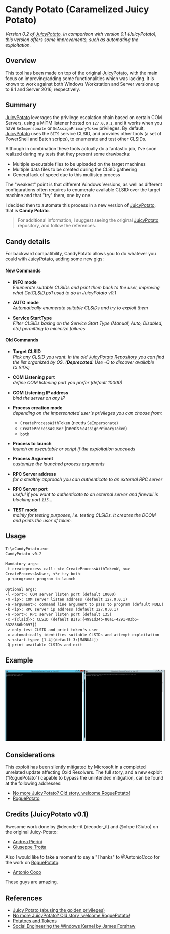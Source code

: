 # Candy Potato (Caramelized Juicy Potato)
*Version 0.2 of [JuicyPotato][1]. In comparison with version 0.1 (JuicyPotato), this version offers some improvements, such as automating the exploitation.*

## Overview

This tool has been made on top of the original [JuicyPotato][1], with the main focus on improving/adding some functionalities which was lacking. 
It is known to work against both Windows Workstation and Server versions up to 8.1 and Server 2016, respectively. 

## Summary
[JuicyPotato][1] leverages the privilege escalation chain based on certain COM Servers, using a MiTM listener hosted on `127.0.0.1`, and it works when you have `SeImpersonate` or `SeAssignPrimaryToken` privileges. 
By default, [JuicyPotato][1] uses the `BITS` service CLSID, and provides other tools (a set of PowerShell and Batch scripts), to enumerate and test other CLSIDs. 

Although in combination these tools actually do a fantastic job, I've soon realized during my tests that they present some drawbacks:

* Multiple executable files to be uploaded on the target machines
* Multiple data files to be created during the CLSID gathering
* General lack of speed due to this multistep process

The "weakest" point is that different Windows Versions, as well as different configurations often requires to enumerate available CLSID over the target machine and that "try" them, one by one.

I decided then to automate this process in a new version of [JuicyPotato][1], that is **Candy Potato**.

> For additional information, I suggest seeing the original [JuicyPotato][1] repository, and follow the references.

## Candy details

For backward compatibility, CandyPotato allows you to do whatever you could with [JuicyPotato][1], adding some new gigs:

#### New Commands

+ **INFO mode**<br>
_Enumerate suitable CLSIDs and print them back to the user, improving what GetCLSID.ps1 used to do in JuicyPotato v0.1_

+ **AUTO mode**<br>
_Automatically enumerate suitable CLSIDs and try to exploit them_

+ **Service StartType**<br>
_Filter CLSIDs basing on the Service Start Type (Manual, Auto, Disabled, etc) permitting to minimize failures_

#### Old Commands

+ **Target CLSID**<br>
_Pick any CLSID you want. In the old [JuicyPotato Repository](CLSID/README.md) you can find the list organized by OS. (**Deprecated**: Use -Q to discover available CLSIDs)_

+ **COM Listening port**<br>
_define COM listening port you prefer (default 10000)_

+ **COM Listening IP address**<br>
_bind the server on any IP_

+ **Process creation mode**
<br>_depending on the impersonated user's privileges you can choose from:_  
    - `CreateProcessWithToken` (needs `SeImpersonate`)
    - `CreateProcessAsUser` (needs `SeAssignPrimaryToken`)
    - `both`

+ **Process to launch**<br>
_launch an executable or script if the exploitation succeeds_

+ **Process Argument**<br>
_customize the launched process arguments_

+ **RPC Server address**<br>
_for a stealthy approach you can authenticate to an external RPC server_

+ **RPC Server port**<br>
_useful if you want to authenticate to an external server and firewall is blocking port `135`..._

+ **TEST mode**<br>
_mainly for testing purposes, i.e. testing CLSIDs. It creates the DCOM and prints the user of token._

## Usage

```
T:\>CandyPotato.exe
CandyPotato v0.2

Mandatory args:
-t createprocess call: <t> CreateProcessWithTokenW, <u> CreateProcessAsUser, <*> try both
-p <program>: program to launch

Optional args:
-l <port>: COM server listen port (default 10000)
-m <ip>: COM server listen address (default 127.0.0.1)
-a <argument>: command line argument to pass to program (default NULL)
-k <ip>: RPC server ip address (default 127.0.0.1)
-n <port>: RPC server listen port (default 135)
-c <{clsid}>: CLSID (default BITS:{4991d34b-80a1-4291-83b6-3328366b9097})
-z only test CLSID and print token's user
-x automatically identifies suitable CLSIDs and attempt exploitation
-s <start-type> [1-4](default 3:[MANUAL])
-Q print available CLSIDs and exit
```

## Example
![](assets/poc.gif)

## Considerations

This exploit has been silently mitigated by Microsoft in a completed unrelated update affecting Oxid Resolvers. The full story, and a new exploit ("RoguePotato") capable to bypass the unintended mitigation, can be found at the following addresses:

* [No more JuicyPotato? Old story, welcome RoguePotato!][3]
* [RoguePotato][2]
 
## Credits (JuicyPotato v0.1)

Awesome work done by @decoder-it (decoder_it) and @ohpe (Giutro) on the original Juicy-Potato:
- [Andrea Pierini](https://twitter.com/decoder_it)
- [Giuseppe Trotta](https://twitter.com/Giutro)

Also I would like to take a moment to say a "Thanks" to @AntonioCoco for the work on [RoguePotato][2]: 
- [Antonio Coco](https://twitter.com/splinter_code)

These guys are amazing.

## References

* [Juicy Potato (abusing the golden privileges)][1]
* [No more JuicyPotato? Old story, welcome RoguePotato!][3]
* [Potatoes and Tokens](https://decoder.cloud/2018/01/13/potato-and-tokens/)
* [Social Engineering the Windows Kernel by James Forshaw](https://www.slideshare.net/Shakacon/social-engineering-the-windows-kernel-by-james-forshaw)

[1]: https://github.com/ohpe/juicy-potato
[2]: https://github.com/antonioCoco/RoguePotato
[3]: https://decoder.cloud/2020/05/11/no-more-juicypotato-old-story-welcome-roguepotato/
